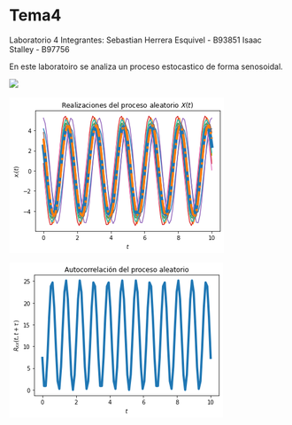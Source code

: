 # Tema4
Laboratorio 4
Integrantes: 
Sebastian Herrera Esquivel - B93851
Isaac Stalley - B97756

En este laboratoiro se analiza un proceso estocastico de forma senosoidal.

<img src="https://render.githubusercontent.com/render/math?math=e^{i \pi} = -1">

![x(t)](x(t).png)

![Rxx(t, t + tau)](Rxx.png)
